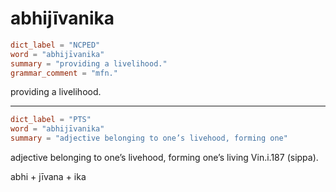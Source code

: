 # abhijīvanika

``` toml
dict_label = "NCPED"
word = "abhijīvanika"
summary = "providing a livelihood."
grammar_comment = "mfn."
```

providing a livelihood.

--------------------

``` toml
dict_label = "PTS"
word = "abhijīvanika"
summary = "adjective belonging to one’s livehood, forming one"
```

adjective belonging to one’s livehood, forming one’s living Vin.i.187 (sippa).

abhi \+ jīvana \+ ika


